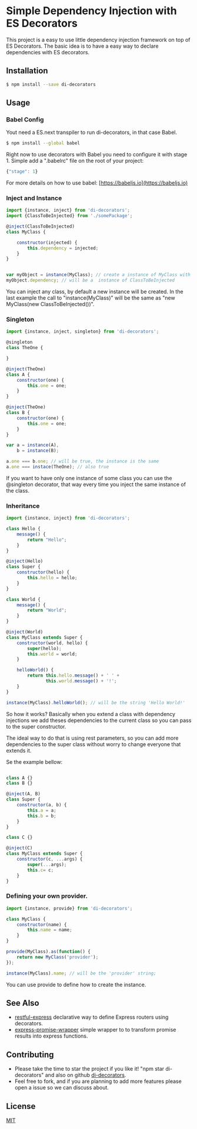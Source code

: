 # Simple Dependency Injection with ES Decorators

This project is a easy to use little dependency injection framework on top of ES Decorators.
The basic idea is to have a easy way to declare dependencies with ES decorators.


## Installation

```sh
$ npm install --save di-decorators
```

## Usage

### Babel Config
Yout need a ES.next transpiler to run di-decorators, in that case Babel.
```sh
$ npm install --global babel 
```

Right now to use decorators with Babel you need to configure it with stage 1.
Simple add a ".babelrc" file on the root of your project:
```javascript
{"stage": 1}
```

For more details on how to use babel: [https://babeljs.io](https://babeljs.io)


### Inject and Instance

```javascript
import {instance, inject} from 'di-decorators';
import {ClassToBeInjected} from './somePackage';

@inject(ClassToBeInjected)
class MyClass {

    constructor(injected) {
        this.dependency = injected;
    }
}


var myObject = instance(MyClass); // create a instance of MyClass with the dependencies
myObject.dependency; // will be a  instance of ClassToBeInjected
```

You can inject any class, by default a new instance will be created.
In the last example the call to "instance(MyClass)" will be the same as "new MyClass(new ClassToBeInjected())". 

### Singleton

```javascript
import {instance, inject, singleton} from 'di-decorators';

@singleton
class TheOne {

}

@inject(TheOne)
class A {
    constructor(one) {
        this.one = one;
    }
}

@inject(TheOne)
class B {
    constructor(one) {
        this.one = one;
    }
}

var a = instance(A),
    b = instance(B);

a.one === b.one; // will be true, the instance is the same
a.one === instace(TheOne); // also true
```

If you want to have only one instance of some class you can use the @singleton decorator, that way every time you inject the same instance of the class.

### Inheritance

```javascript
import {instance, inject} from 'di-decorators';

class Hello {
    message() {
        return "Hello";
    }
}

@inject(Hello)
class Super {
    constructor(hello) {
        this.hello = hello;
    }
}

class World {
    message() {
        return "World";
    }
}

@inject(World)
class MyClass extends Super {
    constructor(world, hello) {
        super(hello);
        this.world = world;
    }

    helloWorld() {
        return this.hello.message() + ' ' +
               this.world.message() + '!';
    }
}

instance(MyClass).helloWorld(); // will be the string 'Hello World!'

```

So how it works? Basically when you extend a class with dependency injections we add theses dependencies to the current class so you can pass to the super constructor.


The ideal way to do that is using rest parameters, so you can add more dependencies to the super class without worry to change everyone that extends it.

Se the example bellow:
```javascript

class A {}
class B {}

@inject(A, B)
class Super {
    constructor(a, b) {
        this.a = a;
        this.b = b; 
    }
}

class C {}

@inject(C)
class MyClass extends Super {
    constructor(c, ...args) {
        super(...args);
        this.c= c;
    }
}
```


### Defining your own provider.

```javascript
import {instance, provide} from 'di-decorators';

class MyClass {
    constructor(name) {
        this.name = name;
    }
}

provide(MyClass).as(function() {
    return new MyClass('provider');
});

instance(MyClass).name; // will be the 'provider' string;
```

You can use provide to define how to create the instance.

## See Also
* [restful-express](https://github.com/lgvo/restful-express) declarative way to define Express routers using decorators.
* [express-promise-wrapper](https://github.com/lgvo/express-promise-wrapper) simple wrapper to to transform promise results into express functions.

## Contributing

* Please take the time to star the project if you like it! "npm star di-decorators" and also on github [di-decorators](https://github.com/lgvo/di-decorators).
* Feel free to fork, and if you are planning to add more features please open a issue so we can discuss about.

## License
[MIT](LICENSE)
